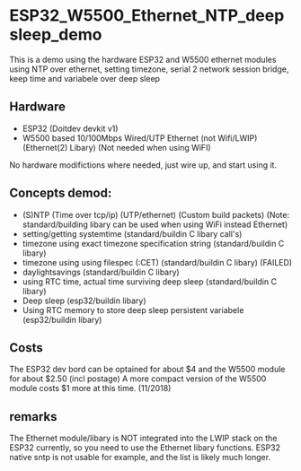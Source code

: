 # ESP32_W5500_Ethernet_NTP_deepsleep_demo

This is a demo using the hardware ESP32 and W5500 ethernet modules 
using NTP over ethernet, setting timezone, serial 2 network session bridge, keep time and variabele over deep sleep


## Hardware

* ESP32 (Doitdev devkit v1)
* W5500 based 10/100Mbps Wired/UTP Ethernet (not Wifi/LWIP)  (Ethernet(2) Libary)  (Not needed when using WiFI)

No hardware modifictions where needed, just wire up, and start using it.

## Concepts demod:

* (S)NTP (Time over tcp/ip) (UTP/ethernet)   (Custom build packets) (Note: standard/building libary can be used when using WiFi instead Ethernet)
* setting/getting systemtime   (standard/buildin C libary call's)
* timezone using exact timezone specification string (standard/buildin C libary)
* timezone using using filespec (:CET) (standard/buildin C libary) (FAILED)
* daylightsavings (standard/buildin C libary)
* using RTC time, actual time surviving deep sleep (standard/buildin C libary)
* Deep sleep (esp32/buildin libary)
* Using RTC memory to store deep sleep persistent variabele  (esp32/buildin libary)


## Costs

The ESP32 dev bord can be optained for about $4 and the W5500 module for about $2.50 (incl postage)
A more compact version of the W5500 module costs $1 more at this time. (11/2018)

## remarks

The Ethernet module/libary is NOT integrated into the LWIP stack on the ESP32 currently, so you need to use the Ethernet libary functions. ESP32 native sntp is not usable for example, and the list is likely much longer.


